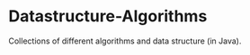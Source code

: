 Datastructure-Algorithms
========================

Collections of different algorithms and data structure (in Java).
